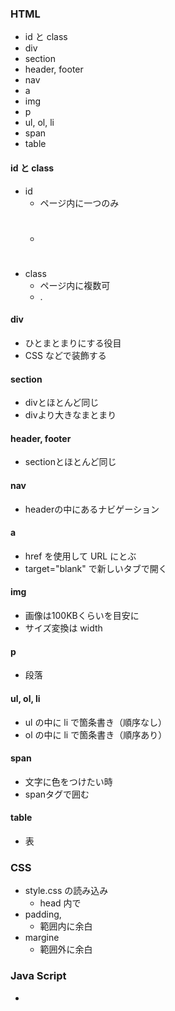 ### HTML

- id と class
- div
- section
- header, footer
- nav
- a
- img
- p
- ul, ol, li
- span
- table

#### id と class

- id
  - ページ内に一つのみ
  - #
- class
  - ページ内に複数可
  - .

#### div

- ひとまとまりにする役目
- CSS などで装飾する

#### section

- divとほとんど同じ
- divより大きなまとまり

#### header, footer

- sectionとほとんど同じ

#### nav

- headerの中にあるナビゲーション

#### a

- href を使用して URL にとぶ
- target="blank" で新しいタブで開く

#### img

- 画像は100KBくらいを目安に
- サイズ変換は width

#### p

- 段落

#### ul, ol, li

- ul の中に li で箇条書き（順序なし）
- ol の中に li で箇条書き（順序あり）

#### span

- 文字に色をつけたい時
- spanタグで囲む

#### table

- 表

### CSS

- style.css の読み込み
  - head 内で <link rel="stylesheet" href="style.css">
- padding,
  - 範囲内に余白
- margine
  - 範囲外に余白

### Java Script

- 